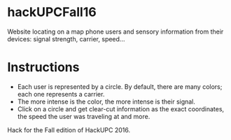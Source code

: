 # hackUPCFall16

Website locating on a map phone users and sensory information from their devices: signal strength, carrier, speed...

# Instructions

- Each user is represented by a circle. By default, there are many colors; each one represents a carrier.
- The more intense is the color, the more intense is their signal. 
- Click on a circle and get clear-cut information as the exact coordinates, the speed the user was traveling at and more.

Hack for the Fall edition of HackUPC 2016.


